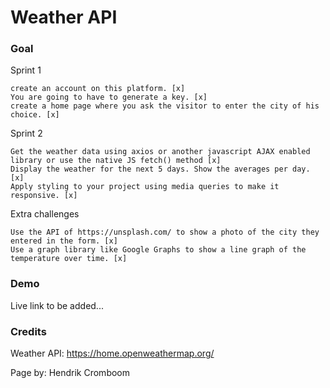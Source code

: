# Weather API

### Goal

Sprint 1

    create an account on this platform. [x]
    You are going to have to generate a key. [x]
    create a home page where you ask the visitor to enter the city of his choice. [x]

Sprint 2

    Get the weather data using axios or another javascript AJAX enabled library or use the native JS fetch() method [x]
    Display the weather for the next 5 days. Show the averages per day. [x]
    Apply styling to your project using media queries to make it responsive. [x]

Extra challenges

    Use the API of https://unsplash.com/ to show a photo of the city they entered in the form. [x]
    Use a graph library like Google Graphs to show a line graph of the temperature over time. [x]

### Demo

Live link to be added...

### Credits

Weather API: https://home.openweathermap.org/

Page by: Hendrik Cromboom